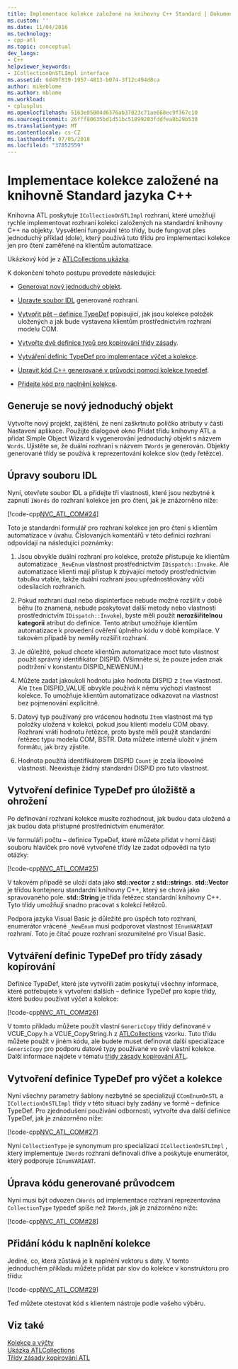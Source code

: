 ```yaml
---
title: Implementace kolekce založené na knihovny C++ Standard | Dokumentace Microsoftu
ms.custom: ''
ms.date: 11/04/2016
ms.technology:
- cpp-atl
ms.topic: conceptual
dev_langs:
- C++
helpviewer_keywords:
- ICollectionOnSTLImpl interface
ms.assetid: 6d49f819-1957-4813-b074-3f12c494d8ca
author: mikeblome
ms.author: mblome
ms.workload:
- cplusplus
ms.openlocfilehash: 5163e05004d6376ab37023c71ae668ec9f367c10
ms.sourcegitcommit: 26fff80635bd1d51bc51899203fddfea8b29b530
ms.translationtype: MT
ms.contentlocale: cs-CZ
ms.lasthandoff: 07/05/2018
ms.locfileid: "37852559"
---
```

# <a name="implementing-a-c-standard-library-based-collection"></a>Implementace kolekce založené na knihovně Standard jazyka C++
Knihovna ATL poskytuje `ICollectionOnSTLImpl` rozhraní, které umožňují rychle implementovat rozhraní kolekcí založených na standardní knihovny C++ na objekty. Vysvětlení fungování této třídy, bude fungovat přes jednoduchý příklad (dole), který používá tuto třídu pro implementaci kolekce jen pro čtení zaměřené na klientům automatizace.  
  
 Ukázkový kód je z [ATLCollections ukázka](../visual-cpp-samples.md).  
  
 K dokončení tohoto postupu provedete následující:  
  
-   [Generovat nový jednoduchý objekt](#vccongenerating_an_object).  
  
-   [Upravte soubor IDL](#vcconedit_the_idl) generované rozhraní.  
  
-   [Vytvořit pět – definice TypeDef](#vcconstorage_and_exposure_typedefs) popisující, jak jsou kolekce položek uložených a jak bude vystavena klientům prostřednictvím rozhraní modelu COM.  
  
-   [Vytvořte dvě definice typů pro kopírování třídy zásady](#vcconcopy_classes).  
  
-   [Vytváření definic TypeDef pro implementace výčet a kolekce](#vcconenumeration_and_collection).  
  
-   [Upravit kód C++ generované v průvodci pomocí kolekce typedef](#vcconedit_the_generated_code).  
  
-   [Přidejte kód pro naplnění kolekce](#vcconpopulate_the_collection).  
  
##  <a name="vccongenerating_an_object"></a> Generuje se nový jednoduchý objekt  
 Vytvořte nový projekt, zajištění, že není zaškrtnuto políčko atributy v části Nastavení aplikace. Použijte dialogové okno Přidat třídu knihovny ATL a přidat Simple Object Wizard k vygenerování jednoduchý objekt s názvem `Words`. Ujistěte se, že duální rozhraní s názvem `IWords` je generován. Objekty generované třídy se používá k reprezentování kolekce slov (tedy řetězce).  
  
##  <a name="vcconedit_the_idl"></a> Úpravy souboru IDL  
 Nyní, otevřete soubor IDL a přidejte tři vlastnosti, které jsou nezbytné k zapnutí `IWords` do rozhraní kolekce jen pro čtení, jak je znázorněno níže:  
  
 [!code-cpp[NVC_ATL_COM#24](../atl/codesnippet/cpp/implementing-an-stl-based-collection_1.idl)]  
  
 Toto je standardní formulář pro rozhraní kolekce jen pro čtení s klientům automatizace v úvahu. Číslovaných komentářů v této definici rozhraní odpovídají na následující poznámky:  
  
1.  Jsou obvykle duální rozhraní pro kolekce, protože přistupuje ke klientům automatizace `_NewEnum` vlastnost prostřednictvím `IDispatch::Invoke`. Ale automatizace klienti mají přístup k zbývající metody prostřednictvím tabulku vtable, takže duální rozhraní jsou upřednostňovány vůči odesílacích rozhraních.  
  
2.  Pokud rozhraní dual nebo dispinterface nebude možné rozšířit v době běhu (to znamená, nebude poskytovat další metody nebo vlastnosti prostřednictvím `IDispatch::Invoke`), byste měli použít **nerozšiřitelnou kategorii** atribut do definice. Tento atribut umožňuje klientům automatizace k provedení ověření úplného kódu v době kompilace. V takovém případě by neměly rozšířit rozhraní.  
  
3.  Je důležité, pokud chcete klientům automatizace moct tuto vlastnost použít správný identifikátor DISPID. (Všimněte si, že pouze jeden znak podtržení v konstantu DISPID_NEWENUM.)  
  
4.  Můžete zadat jakoukoli hodnotu jako hodnota DISPID z `Item` vlastnost. Ale `Item` DISPID_VALUE obvykle používá k němu výchozí vlastnost kolekce. To umožňuje klientům automatizace odkazovat na vlastnost bez pojmenování explicitně.  
  
5.  Datový typ používaný pro vrácenou hodnotu `Item` vlastnost má typ položky uložená v kolekci, pokud jsou klienti modelu COM obavy. Rozhraní vrátí hodnotu řetězce, proto byste měli použít standardní řetězec typu modelu COM, BSTR. Data můžete interně uložit v jiném formátu, jak brzy zjistíte.  
  
6.  Hodnota použitá identifikátorem DISPID `Count` je zcela libovolné vlastnosti. Neexistuje žádný standardní DISPID pro tuto vlastnost.  
  
##  <a name="vcconstorage_and_exposure_typedefs"></a> Vytvoření definice TypeDef pro úložiště a ohrožení  
 Po definování rozhraní kolekce musíte rozhodnout, jak budou data uložená a jak budou data přístupné prostřednictvím enumerátor.  
  
 Ve formuláři počtu – definice TypeDef, které můžete přidat v horní části souboru hlaviček pro nově vytvořené třídy lze zadat odpovědi na tyto otázky:  
  
 [!code-cpp[NVC_ATL_COM#25](../atl/codesnippet/cpp/implementing-an-stl-based-collection_2.h)]  
  
 V takovém případě se uloží data jako **std::vector** z **std::string**s. **std::Vector** je třídou kontejneru standardní knihovny C++, který se chová jako spravovaného pole. **std::String** je třída řetězec standardní knihovny C++. Tyto třídy umožňují snadno pracovat s kolekcí řetězců.  
  
 Podpora jazyka Visual Basic je důležité pro úspěch toto rozhraní, enumerátor vrácené `_NewEnum` musí podporovat vlastnost `IEnumVARIANT` rozhraní. Toto je čítač pouze rozhraní srozumitelné pro Visual Basic.  
  
##  <a name="vcconcopy_classes"></a> Vytváření definic TypeDef pro třídy zásady kopírování  
 Definice TypeDef, které jste vytvořili zatím poskytují všechny informace, které potřebujete k vytvoření dalších – definice TypeDef pro kopie třídy, které budou používat výčet a kolekce:  
  
 [!code-cpp[NVC_ATL_COM#26](../atl/codesnippet/cpp/implementing-an-stl-based-collection_3.h)]  
  
 V tomto příkladu můžete použít vlastní `GenericCopy` třídy definované v VCUE_Copy.h a VCUE_CopyString.h z [ATLCollections](../visual-cpp-samples.md) vzorku. Tuto třídu můžete použít v jiném kódu, ale budete muset definovat další specializace `GenericCopy` pro podporu datové typy používané ve své vlastní kolekce. Další informace najdete v tématu [třídy zásady kopírování ATL](../atl/atl-copy-policy-classes.md).  
  
##  <a name="vcconenumeration_and_collection"></a> Vytvoření definice TypeDef pro výčet a kolekce  
 Nyní všechny parametry šablony nezbytné se specializují `CComEnumOnSTL` a `ICollectionOnSTLImpl` třídy v této situaci byly zadány ve formě – definice TypeDef. Pro zjednodušení používání odborností, vytvořte dva další definice TypeDef, jak je znázorněno níže:  
  
 [!code-cpp[NVC_ATL_COM#27](../atl/codesnippet/cpp/implementing-an-stl-based-collection_4.h)]  
  
 Nyní `CollectionType` je synonymum pro specializaci `ICollectionOnSTLImpl` , který implementuje `IWords` rozhraní definovali dříve a poskytuje enumerátor, který podporuje `IEnumVARIANT`.  
  
##  <a name="vcconedit_the_generated_code"></a> Úprava kódu generované průvodcem  
 Nyní musí být odvozen `CWords` od implementace rozhraní reprezentována `CollectionType` typedef spíše než `IWords`, jak je znázorněno níže:  
  
 [!code-cpp[NVC_ATL_COM#28](../atl/codesnippet/cpp/implementing-an-stl-based-collection_5.h)]  
  
##  <a name="vcconpopulate_the_collection"></a> Přidání kódu k naplnění kolekce  
 Jediné, co, která zůstává je k naplnění vektoru s daty. V tomto jednoduchém příkladu můžete přidat pár slov do kolekce v konstruktoru pro třídu:  
  
 [!code-cpp[NVC_ATL_COM#29](../atl/codesnippet/cpp/implementing-an-stl-based-collection_6.h)]  
  
 Teď můžete otestovat kód s klientem nástroje podle vašeho výběru.  
  
## <a name="see-also"></a>Viz také  
 [Kolekce a výčty](../atl/atl-collections-and-enumerators.md)   
 [Ukázka ATLCollections](../visual-cpp-samples.md)   
 [Třídy zásady kopírování ATL](../atl/atl-copy-policy-classes.md)

